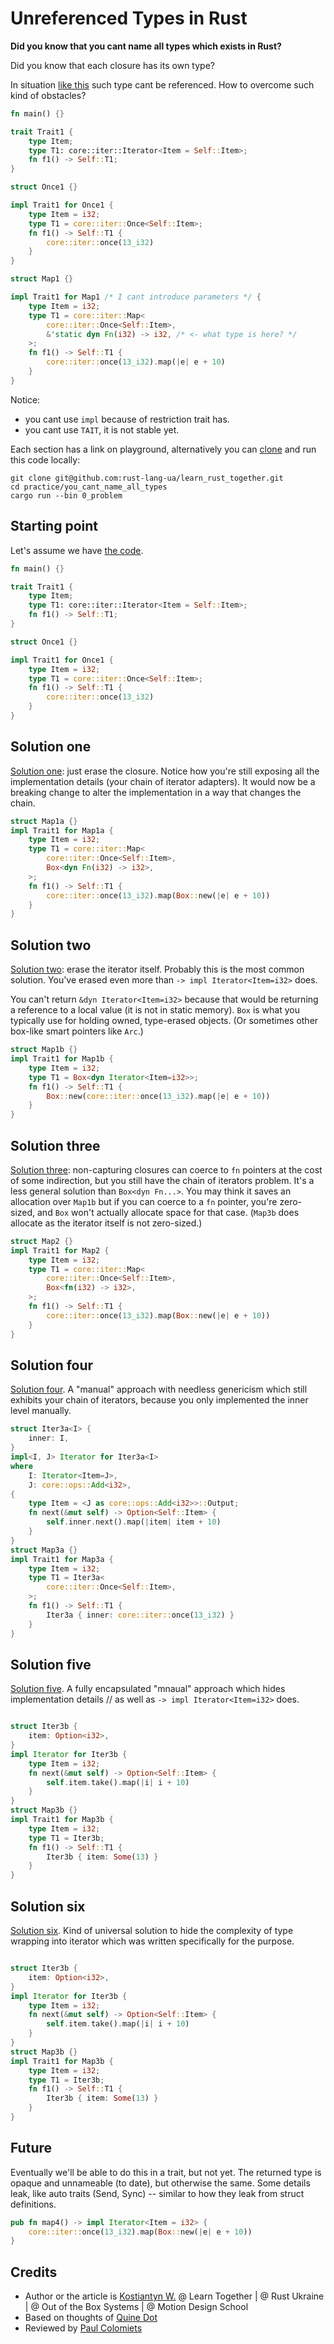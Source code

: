 # Unreferenced Types in Rust

**Did you know that you cant name all types which exists in Rust?**

Did you know that each closure has its own type?

In situation [like this](https://play.rust-lang.org/?version=stable&mode=debug&edition=2021&gist=ab322a29a815b8a12fa4ba0335490890) such type cant be referenced.
How to overcome such kind of obstacles?

```rust
fn main() {}

trait Trait1 {
    type Item;
    type T1: core::iter::Iterator<Item = Self::Item>;
    fn f1() -> Self::T1;
}

struct Once1 {}

impl Trait1 for Once1 {
    type Item = i32;
    type T1 = core::iter::Once<Self::Item>;
    fn f1() -> Self::T1 {
        core::iter::once(13_i32)
    }
}

struct Map1 {}

impl Trait1 for Map1 /* I cant introduce parameters */ {
    type Item = i32;
    type T1 = core::iter::Map<
        core::iter::Once<Self::Item>,
        &'static dyn Fn(i32) -> i32, /* <- what type is here? */
    >;
    fn f1() -> Self::T1 {
        core::iter::once(13_i32).map(|e| e + 10)
    }
}
```

Notice:
- you cant use `impl` because of restriction trait has.
- you cant use `TAIT`, it is not stable yet.

Each section has a link on playground, alternatively you can [clone](https://github.com/rust-lang-ua/learn_rust_together/tree/master/practice/unreferenced_types_in_rust) and run this code locally:
```
git clone git@github.com:rust-lang-ua/learn_rust_together.git
cd practice/you_cant_name_all_types
cargo run --bin 0_problem
```

## Starting point

Let's assume we have [the code](https://play.rust-lang.org/?version=stable&mode=debug&edition=2021&gist=cc1b86b13080523996e448e2e62ca1f0).

```rust
fn main() {}

trait Trait1 {
    type Item;
    type T1: core::iter::Iterator<Item = Self::Item>;
    fn f1() -> Self::T1;
}

struct Once1 {}

impl Trait1 for Once1 {
    type Item = i32;
    type T1 = core::iter::Once<Self::Item>;
    fn f1() -> Self::T1 {
        core::iter::once(13_i32)
    }
}
```

## Solution one

[Solution one](https://play.rust-lang.org/?version=stable&mode=debug&edition=2021&gist=91e916ae7947868ea4ec53f06926d131): just erase the closure.  Notice how you're still exposing all the implementation details (your chain of iterator adapters). It would now be a breaking change to alter the implementation in a way that changes the сhain.

```rust
struct Map1a {}
impl Trait1 for Map1a {
    type Item = i32;
    type T1 = core::iter::Map<
        core::iter::Once<Self::Item>,
        Box<dyn Fn(i32) -> i32>,
    >;
    fn f1() -> Self::T1 {
        core::iter::once(13_i32).map(Box::new(|e| e + 10))
    }
}
```

## Solution two

[Solution two](https://play.rust-lang.org/?version=stable&mode=debug&edition=2021&gist=5f42734cb629b08e0ee008145491d869): erase the iterator itself.  Probably this is the most common solution.  You've erased even more than `-> impl Iterator<Item=i32>` does.

You can't return `&dyn Iterator<Item=i32>` because that would be returning a reference to a local value (it is not in static memory).  `Box` is what you typically use for holding owned, type-erased objects.  (Or sometimes other box-like smart pointers like `Arc`.)

```rust
struct Map1b {}
impl Trait1 for Map1b {
    type Item = i32;
    type T1 = Box<dyn Iterator<Item=i32>>;
    fn f1() -> Self::T1 {
        Box::new(core::iter::once(13_i32).map(|e| e + 10))
    }
}
```

## Solution three

[Solution three](https://play.rust-lang.org/?version=stable&mode=debug&edition=2021&gist=acdb417198f530bbc39ae81f979d709d): non-capturing closures can coerce to `fn` pointers at the cost of some indirection, but you still have the chain of iterators problem.  It's a less general solution than `Box<dyn Fn...>`.  You may think it saves an allocation over `Map1b` but if you can coerce to a `fn` pointer, you're zero-sized, and `Box` won't actually allocate space for that case.  (`Map3b` does allocate as the iterator itself is not zero-sized.)

```rust
struct Map2 {}
impl Trait1 for Map2 {
    type Item = i32;
    type T1 = core::iter::Map<
        core::iter::Once<Self::Item>,
        Box<fn(i32) -> i32>,
    >;
    fn f1() -> Self::T1 {
        core::iter::once(13_i32).map(Box::new(|e| e + 10))
    }
}
```

## Solution four

[Solution four](https://play.rust-lang.org/?version=stable&mode=debug&edition=2021&gist=9d99066c3d6429d5d5c8df140907d0a7). A "manual" approach with needless genericism which still exhibits your chain of iterators, because you only implemented the inner level manually.

```rust
struct Iter3a<I> {
    inner: I,
}
impl<I, J> Iterator for Iter3a<I>
where
    I: Iterator<Item=J>,
    J: core::ops::Add<i32>,
{
    type Item = <J as core::ops::Add<i32>>::Output;
    fn next(&mut self) -> Option<Self::Item> {
        self.inner.next().map(|item| item + 10)
    }
}
struct Map3a {}
impl Trait1 for Map3a {
    type Item = i32;
    type T1 = Iter3a<
        core::iter::Once<Self::Item>,
    >;
    fn f1() -> Self::T1 {
        Iter3a { inner: core::iter::once(13_i32) }
    }
}
```

## Solution five

[Solution five](https://play.rust-lang.org/?version=stable&mode=debug&edition=2021&gist=a8965d64faa48ea060362be59024acbf). A fully encapsulated "mnaual" approach which hides implementation details
// as well as `-> impl Iterator<Item=i32>` does.

```rust

struct Iter3b {
    item: Option<i32>,
}
impl Iterator for Iter3b {
    type Item = i32;
    fn next(&mut self) -> Option<Self::Item> {
        self.item.take().map(|i| i + 10)
    }
}
struct Map3b {}
impl Trait1 for Map3b {
    type Item = i32;
    type T1 = Iter3b;
    fn f1() -> Self::T1 {
        Iter3b { item: Some(13) }
    }
}
```

## Solution six

[Solution six](https://play.rust-lang.org/?version=stable&mode=debug&edition=2021&gist=51ed7b225933c282aab6a066cec3ddf3). Kind of universal solution to hide the complexity of type wrapping into iterator which was written specifically for the purpose.

```rust

struct Iter3b {
    item: Option<i32>,
}
impl Iterator for Iter3b {
    type Item = i32;
    fn next(&mut self) -> Option<Self::Item> {
        self.item.take().map(|i| i + 10)
    }
}
struct Map3b {}
impl Trait1 for Map3b {
    type Item = i32;
    type T1 = Iter3b;
    fn f1() -> Self::T1 {
        Iter3b { item: Some(13) }
    }
}
```

## Future

Eventually we'll be able to do this in a trait, but not yet.  The returned type is opaque and unnameable (to date), but otherwise the same.  Some details leak, like auto traits (Send, Sync) -- similar to how they leak from struct definitions.

```rust
pub fn map4() -> impl Iterator<Item = i32> {
    core::iter::once(13_i32).map(Box::new(|e| e + 10))
}
```

## Credits

- Author or the article is [Kostiantyn W.](https://www.linkedin.com/in/kostiantynw/) @ Learn Together | @ Rust Ukraine | @ Out of the Box Systems | @ Motion Design School
- Based on thoughts of [Quine Dot](https://users.rust-lang.org/u/quinedot)
- Reviewed by [Paul Colomiets](https://github.com/tailhook)
